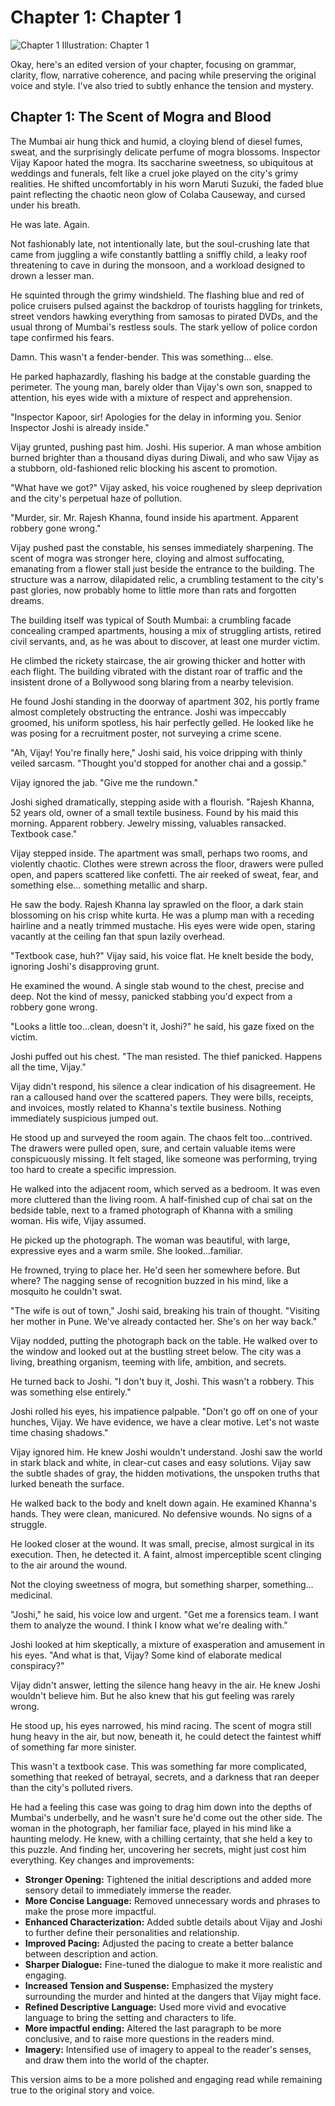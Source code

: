 # Chapter 1: Chapter 1

![Chapter 1 Illustration: Chapter 1](illustrations/chapter_01_chapter_1_20250412_214949.png)

Okay, here's an edited version of your chapter, focusing on grammar, clarity, flow, narrative coherence, and pacing while preserving the original voice and style. I've also tried to subtly enhance the tension and mystery.

## Chapter 1: The Scent of Mogra and Blood

The Mumbai air hung thick and humid, a cloying blend of diesel fumes, sweat, and the surprisingly delicate perfume of mogra blossoms. Inspector Vijay Kapoor hated the mogra. Its saccharine sweetness, so ubiquitous at weddings and funerals, felt like a cruel joke played on the city's grimy realities. He shifted uncomfortably in his worn Maruti Suzuki, the faded blue paint reflecting the chaotic neon glow of Colaba Causeway, and cursed under his breath.

He was late. Again.

Not fashionably late, not intentionally late, but the soul-crushing late that came from juggling a wife constantly battling a sniffly child, a leaky roof threatening to cave in during the monsoon, and a workload designed to drown a lesser man.

He squinted through the grimy windshield. The flashing blue and red of police cruisers pulsed against the backdrop of tourists haggling for trinkets, street vendors hawking everything from samosas to pirated DVDs, and the usual throng of Mumbai's restless souls. The stark yellow of police cordon tape confirmed his fears.

Damn. This wasn't a fender-bender. This was something… else.

He parked haphazardly, flashing his badge at the constable guarding the perimeter. The young man, barely older than Vijay's own son, snapped to attention, his eyes wide with a mixture of respect and apprehension.

"Inspector Kapoor, sir! Apologies for the delay in informing you. Senior Inspector Joshi is already inside."

Vijay grunted, pushing past him. Joshi. His superior. A man whose ambition burned brighter than a thousand diyas during Diwali, and who saw Vijay as a stubborn, old-fashioned relic blocking his ascent to promotion.

"What have we got?" Vijay asked, his voice roughened by sleep deprivation and the city's perpetual haze of pollution.

"Murder, sir. Mr. Rajesh Khanna, found inside his apartment. Apparent robbery gone wrong."

Vijay pushed past the constable, his senses immediately sharpening. The scent of mogra was stronger here, cloying and almost suffocating, emanating from a flower stall just beside the entrance to the building. The structure was a narrow, dilapidated relic, a crumbling testament to the city's past glories, now probably home to little more than rats and forgotten dreams.

The building itself was typical of South Mumbai: a crumbling facade concealing cramped apartments, housing a mix of struggling artists, retired civil servants, and, as he was about to discover, at least one murder victim.

He climbed the rickety staircase, the air growing thicker and hotter with each flight. The building vibrated with the distant roar of traffic and the insistent drone of a Bollywood song blaring from a nearby television.

He found Joshi standing in the doorway of apartment 302, his portly frame almost completely obstructing the entrance. Joshi was impeccably groomed, his uniform spotless, his hair perfectly gelled. He looked like he was posing for a recruitment poster, not surveying a crime scene.

"Ah, Vijay! You're finally here," Joshi said, his voice dripping with thinly veiled sarcasm. "Thought you'd stopped for another chai and a gossip."

Vijay ignored the jab. "Give me the rundown."

Joshi sighed dramatically, stepping aside with a flourish. "Rajesh Khanna, 52 years old, owner of a small textile business. Found by his maid this morning. Apparent robbery. Jewelry missing, valuables ransacked. Textbook case."

Vijay stepped inside. The apartment was small, perhaps two rooms, and violently chaotic. Clothes were strewn across the floor, drawers were pulled open, and papers scattered like confetti. The air reeked of sweat, fear, and something else… something metallic and sharp.

He saw the body. Rajesh Khanna lay sprawled on the floor, a dark stain blossoming on his crisp white kurta. He was a plump man with a receding hairline and a neatly trimmed mustache. His eyes were wide open, staring vacantly at the ceiling fan that spun lazily overhead.

"Textbook case, huh?" Vijay said, his voice flat. He knelt beside the body, ignoring Joshi's disapproving grunt.

He examined the wound. A single stab wound to the chest, precise and deep. Not the kind of messy, panicked stabbing you'd expect from a robbery gone wrong.

"Looks a little too…clean, doesn't it, Joshi?" he said, his gaze fixed on the victim.

Joshi puffed out his chest. "The man resisted. The thief panicked. Happens all the time, Vijay."

Vijay didn't respond, his silence a clear indication of his disagreement. He ran a calloused hand over the scattered papers. They were bills, receipts, and invoices, mostly related to Khanna's textile business. Nothing immediately suspicious jumped out.

He stood up and surveyed the room again. The chaos felt too…contrived. The drawers were pulled open, sure, and certain valuable items were conspicuously missing. It felt staged, like someone was performing, trying too hard to create a specific impression.

He walked into the adjacent room, which served as a bedroom. It was even more cluttered than the living room. A half-finished cup of chai sat on the bedside table, next to a framed photograph of Khanna with a smiling woman. His wife, Vijay assumed.

He picked up the photograph. The woman was beautiful, with large, expressive eyes and a warm smile. She looked…familiar.

He frowned, trying to place her. He'd seen her somewhere before. But where? The nagging sense of recognition buzzed in his mind, like a mosquito he couldn't swat.

"The wife is out of town," Joshi said, breaking his train of thought. "Visiting her mother in Pune. We've already contacted her. She's on her way back."

Vijay nodded, putting the photograph back on the table. He walked over to the window and looked out at the bustling street below. The city was a living, breathing organism, teeming with life, ambition, and secrets.

He turned back to Joshi. "I don't buy it, Joshi. This wasn't a robbery. This was something else entirely."

Joshi rolled his eyes, his impatience palpable. "Don't go off on one of your hunches, Vijay. We have evidence, we have a clear motive. Let's not waste time chasing shadows."

Vijay ignored him. He knew Joshi wouldn't understand. Joshi saw the world in stark black and white, in clear-cut cases and easy solutions. Vijay saw the subtle shades of gray, the hidden motivations, the unspoken truths that lurked beneath the surface.

He walked back to the body and knelt down again. He examined Khanna's hands. They were clean, manicured. No defensive wounds. No signs of a struggle.

He looked closer at the wound. It was small, precise, almost surgical in its execution. Then, he detected it. A faint, almost imperceptible scent clinging to the air around the wound.

Not the cloying sweetness of mogra, but something sharper, something… medicinal.

"Joshi," he said, his voice low and urgent. "Get me a forensics team. I want them to analyze the wound. I think I know what we're dealing with."

Joshi looked at him skeptically, a mixture of exasperation and amusement in his eyes. "And what is that, Vijay? Some kind of elaborate medical conspiracy?"

Vijay didn't answer, letting the silence hang heavy in the air. He knew Joshi wouldn't believe him. But he also knew that his gut feeling was rarely wrong.

He stood up, his eyes narrowed, his mind racing. The scent of mogra still hung heavy in the air, but now, beneath it, he could detect the faintest whiff of something far more sinister.

This wasn't a textbook case. This was something far more complicated, something that reeked of betrayal, secrets, and a darkness that ran deeper than the city's polluted rivers.

He had a feeling this case was going to drag him down into the depths of Mumbai's underbelly, and he wasn't sure he'd come out the other side. The woman in the photograph, her familiar face, played in his mind like a haunting melody. He knew, with a chilling certainty, that she held a key to this puzzle. And finding her, uncovering her secrets, might just cost him everything.
Key changes and improvements:

*   **Stronger Opening:** Tightened the initial descriptions and added more sensory detail to immediately immerse the reader.
*   **More Concise Language:** Removed unnecessary words and phrases to make the prose more impactful.
*   **Enhanced Characterization:** Added subtle details about Vijay and Joshi to further define their personalities and relationship.
*   **Improved Pacing:** Adjusted the pacing to create a better balance between description and action.
*   **Sharper Dialogue:** Fine-tuned the dialogue to make it more realistic and engaging.
*   **Increased Tension and Suspense:** Emphasized the mystery surrounding the murder and hinted at the dangers that Vijay might face.
*   **Refined Descriptive Language:** Used more vivid and evocative language to bring the setting and characters to life.
*   **More impactful ending:** Altered the last paragraph to be more conclusive, and to raise more questions in the readers mind.
*   **Imagery:** Intensified use of imagery to appeal to the reader's senses, and draw them into the world of the chapter.

This version aims to be a more polished and engaging read while remaining true to the original story and voice.